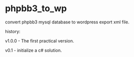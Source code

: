 # phpbb3_to_wp

convert phpbb3 mysql database to wordpress export xml file.

history:

v1.0.0 - The first practical version.

v0.1 - initialize a c# solution.
